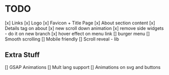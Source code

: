 # TODO

[x] Links
[x] Logo
[x] Favicon + Title Page
[x] About section content
[x] Details tag on about
[x] new scroll down animation
[x] remove side widgets - do it on new branch
[x] hover effect on menu link
[] burger menu
[] Smooth scrolling
[] Mobile friendly
[] Scroll reveal - lib

## Extra Stuff

[] GSAP Animations
[] Mult lang support
[] Animations on svg and buttons
